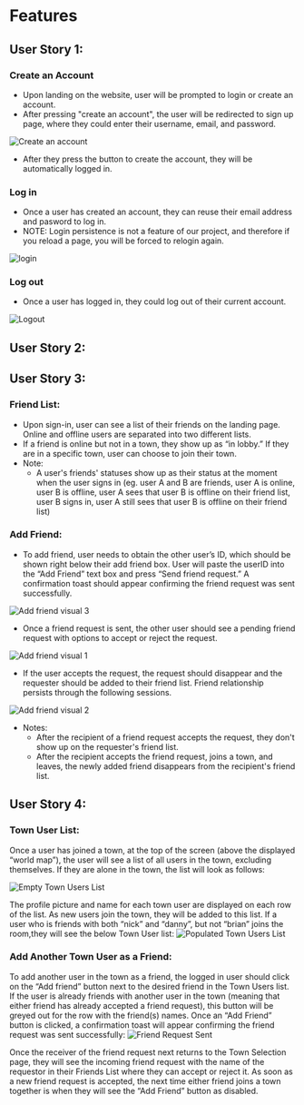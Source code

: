 # Features

## User Story 1:
### Create an Account
- Upon landing on the website, user will be prompted to login or create an account.
- After pressing "create an account", the user will be redirected to sign up page, where they could enter their username,  email, and password.

![Create an account](docs/user-story-1/create-account.png)

- After they press the button to create the account, they will be automatically logged in.

### Log in
- Once a user has created an account, they can reuse their email address and pasword to log in.
- NOTE: Login persistence is not a feature of our project, and therefore if you reload a page, you will be forced to relogin again.

![login](docs/user-story-1/login.png)

### Log out
- Once a user has logged in, they could log out of their current account.

![Logout](docs/user-story-1/logout.png)

## User Story 2:

## User Story 3:
### Friend List:
- Upon sign-in, user can see a list of their friends on the landing page. Online and offline users are separated into two different lists.
- If a friend is online but not in a town, they show up as “in lobby.” If they are in a specific town, user can choose to join their town.
- Note:
  - A user's friends' statuses show up as their status at the moment when the user signs in (eg. user A and B are friends, user A is online, user B is offline, user A sees that user B is offline on their friend list, user B signs in, user A still sees that user B is offline on their friend list)
### Add Friend:
- To add friend, user needs to obtain the other user’s ID, which should be shown right below their add friend box. User will paste the userID into the “Add Friend” text box and press “Send friend request.” A confirmation toast should appear confirming the friend request was sent successfully. 

![Add friend visual 3](docs/user-story-3/friend3.png)

- Once a friend request is sent, the other user should see a pending friend request with options to accept or reject the request. 

![Add friend visual 1](docs/user-story-3/friend1.png)

- If the user accepts the request, the request should disappear and the requester should be added to their friend list. Friend relationship persists through the following sessions. 

![Add friend visual 2](docs/user-story-3/friend2.png)

- Notes:
  - After the recipient of a friend request accepts the request, they don't show up on the requester's friend list. 
  - After the recipient accepts the friend request, joins a town, and leaves, the newly added friend disappears from the recipient's friend list. 
## User Story 4:
### Town User List:
Once a user has joined a town, at the top of the screen (above the displayed “world map”), the user will see a list of all users in the town, excluding themselves. If they are alone in the town, the list will look as follows:

![Empty Town Users List](docs/user-story-4/empty_town_users_list.png)

The profile picture and name for each town user are displayed on each row of the list. As new users join the town, they will be added to this list. If a user who is friends with both “nick” and “danny”, but not “brian” joins the room,they will see the below Town User list:
![Populated Town Users List](docs/user-story-4/populated_town_users_list.png)

### Add Another Town User as a Friend:
To add another user in the town as a friend, the logged in user should click on the “Add friend” button next to the desired friend in the Town Users list. If the user is already friends with another user in the town (meaning that either friend has already accepted a friend request), this button will be greyed out for the row with the friend(s) names. Once an “Add Friend” button is clicked, a confirmation toast will appear confirming the friend request was sent successfully:
![Friend Request Sent](docs/user-story-4/friend_added_msg.png)

Once the receiver of the friend request next returns to the Town Selection page, they will see the incoming friend request with the name of the requestor in their Friends List where they can accept or reject it. As soon as a new friend request is accepted, the next time either friend joins a town together is when they will see the “Add Friend” button as disabled. 

